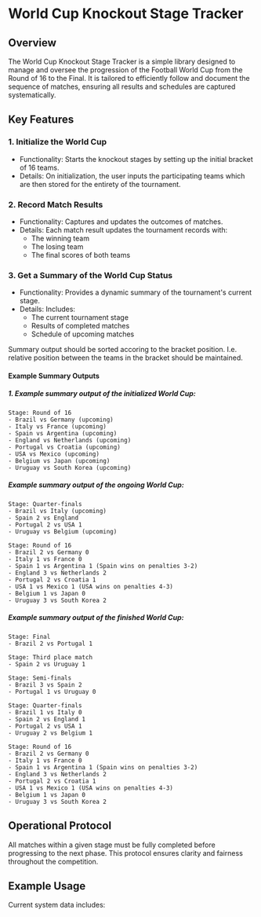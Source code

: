 # World Cup Knockout Stage Tracker

## Overview

The World Cup Knockout Stage Tracker is a simple library
designed to manage and oversee the progression of the Football World Cup from the Round of 16 to the Final.
It is tailored to efficiently follow and document the sequence of matches,
ensuring all results and schedules are captured systematically.

## Key Features

### 1. Initialize the World Cup

- Functionality: Starts the knockout stages by setting up the initial bracket of 16 teams.
- Details: On initialization, the user inputs the participating teams which are then stored for the entirety of the
  tournament.

### 2. Record Match Results

- Functionality: Captures and updates the outcomes of matches.
- Details: Each match result updates the tournament records with:
    - The winning team
    - The losing team
    - The final scores of both teams

### 3. Get a Summary of the World Cup Status

- Functionality: Provides a dynamic summary of the tournament's current stage.
- Details: Includes:
    - The current tournament stage
    - Results of completed matches
    - Schedule of upcoming matches

Summary output should be sorted accoring to the bracket position. I.e. relative position between the teams
in the bracket should be maintained.

#### Example Summary Outputs

##### 1. Example summary output of the initialized World Cup:

```
Stage: Round of 16
- Brazil vs Germany (upcoming)
- Italy vs France (upcoming)
- Spain vs Argentina (upcoming)
- England vs Netherlands (upcoming)
- Portugal vs Croatia (upcoming)
- USA vs Mexico (upcoming)
- Belgium vs Japan (upcoming)
- Uruguay vs South Korea (upcoming)
```

##### Example summary output of the ongoing World Cup:

```
Stage: Quarter-finals
- Brazil vs Italy (upcoming)
- Spain 2 vs England 
- Portugal 2 vs USA 1
- Uruguay vs Belgium (upcoming) 

Stage: Round of 16
- Brazil 2 vs Germany 0
- Italy 1 vs France 0
- Spain 1 vs Argentina 1 (Spain wins on penalties 3-2)
- England 3 vs Netherlands 2
- Portugal 2 vs Croatia 1
- USA 1 vs Mexico 1 (USA wins on penalties 4-3)
- Belgium 1 vs Japan 0
- Uruguay 3 vs South Korea 2
```

##### Example summary output of the finished World Cup:

```
Stage: Final
- Brazil 2 vs Portugal 1

Stage: Third place match
- Spain 2 vs Uruguay 1

Stage: Semi-finals
- Brazil 3 vs Spain 2
- Portugal 1 vs Uruguay 0

Stage: Quarter-finals
- Brazil 1 vs Italy 0
- Spain 2 vs England 1
- Portugal 2 vs USA 1
- Uruguay 2 vs Belgium 1

Stage: Round of 16
- Brazil 2 vs Germany 0
- Italy 1 vs France 0
- Spain 1 vs Argentina 1 (Spain wins on penalties 3-2)
- England 3 vs Netherlands 2
- Portugal 2 vs Croatia 1
- USA 1 vs Mexico 1 (USA wins on penalties 4-3)
- Belgium 1 vs Japan 0
- Uruguay 3 vs South Korea 2
```

## Operational Protocol

All matches within a given stage must be fully completed before progressing to the next phase.
This protocol ensures clarity and fairness throughout the competition.

## Example Usage

Current system data includes:

